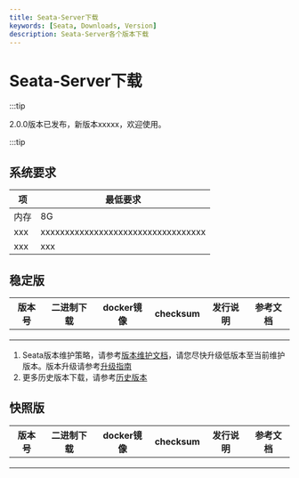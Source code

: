 ```yaml
---
title: Seata-Server下载
keywords: [Seata, Downloads, Version]
description: Seata-Server各个版本下载
---
```



# Seata-Server下载

:::tip

2.0.0版本已发布，新版本xxxxx，欢迎使用。

:::tip

## 系统要求

| 项   | 最低要求                           |
| ---- | ---------------------------------- |
| 内存 | 8G                                 |
| xxx  | xxxxxxxxxxxxxxxxxxxxxxxxxxxxxxxxxx |
| xxx  | xxx                                |

## 稳定版

| 版本号 | 二进制下载 | docker镜像 | checksum | 发行说明 | 参考文档 |
| ------ | ---------- | ---------- | -------- | -------- | -------- |
|        |            |            |          |          |          |
|        |            |            |          |          |          |
|        |            |            |          |          |          |

1. Seata版本维护策略，请参考[版本维护文档](https://seata.io)，请您尽快升级低版本至当前维护版本。版本升级请参考[升级指南](https://seata.io)
2. 更多历史版本下载，请参考[历史版本](../release-history/seata-server)

## 快照版

| 版本号 | 二进制下载 | docker镜像 | checksum | 发行说明 | 参考文档 |
| ---- | ---- | ---- | ---- | ---- | ---- |
|      |      |      |      |      |      |
|      |      |      |      |      |      |
|      |      |      |      |      |      |
